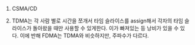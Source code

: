 1. CSMA/CD

2. TDMA는 각 사람 별로 시간을 쪼개서 타임 슬라이스를 assign해서 각자의 타임 슬라이스가 돌아왔을 때만 사용할 수 있게한다. 이가 빠져있는 등 낭비가 있을 수 있다. 이에 반해 FDMA는 TDMA와 비슷하지만, 주파수가 다르다.